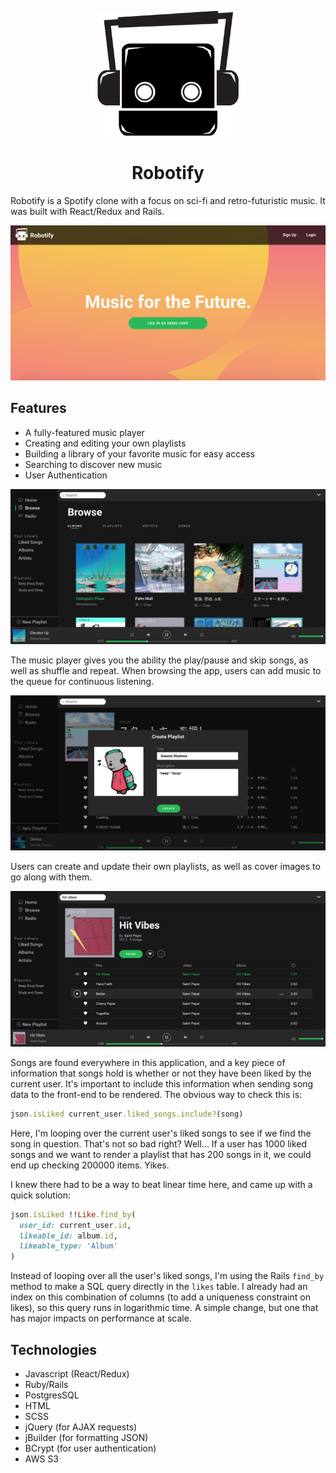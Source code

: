 <p align="center">
  <img height="200px" src="https://github.com/eliraybon/robotify/blob/master/app/assets/images/robotify.png">
</p>

# <h1 align="center">Robotify</h1>

Robotify is a Spotify clone with a focus on sci-fi and retro-futuristic music. It was built with React/Redux and Rails. 

<p align="center">
  <img src="https://github.com/eliraybon/robotify/blob/master/app/assets/images/splash.png">
</p>

## Features
-  A fully-featured music player
-  Creating and editing your own playlists 
-  Building a library of your favorite music for easy access 
-  Searching to discover new music 
-  User Authentication

<p align="center">
  <img src="https://github.com/eliraybon/robotify/blob/master/app/assets/images/browse.png">
</p>

The music player gives you the ability the play/pause and skip songs, as well as shuffle and repeat. When browsing the app, users can add music to the queue for continuous listening. 

<p align="center">
  <img src="https://github.com/eliraybon/robotify/blob/master/app/assets/images/playlist.png">
</p>

Users can create and update their own playlists, as well as cover images to go along with them. 


<p align="center">
  <img src="https://github.com/eliraybon/robotify/blob/master/app/assets/images/album.png">
</p>


Songs are found everywhere in this application, and a key piece of information that songs hold is whether or not they have been liked by the current user. It's important to include this information when sending song data to the front-end to be rendered. The obvious way to check this is:

```ruby
json.isLiked current_user.liked_songs.include?(song)
```

Here, I'm looping over the current user's liked songs to see if we find the song in question. That's not so bad right? Well... If a user has 1000 liked songs and we want to render a playlist that has 200 songs in it, we could end up checking 200000 items. Yikes. 

I knew there had to be a way to beat linear time here, and came up with a quick solution: 

```ruby 
json.isLiked !!Like.find_by(
  user_id: current_user.id,
  likeable_id: album.id,
  likeable_type: 'Album'
)
```

Instead of looping over all the user's liked songs, I'm using the Rails ```find_by``` method to make a SQL query directly in the ```likes``` table. I already had an index on this combination of columns (to add a uniqueness constraint on likes), so this query runs in logarithmic time. A simple change, but one that has major impacts on performance at scale.


## Technologies 
-  Javascript (React/Redux)
-  Ruby/Rails
-  PostgresSQL
-  HTML
-  SCSS
-  jQuery (for AJAX requests)
-  jBuilder (for formatting JSON)
-  BCrypt (for user authentication)
-  AWS S3
